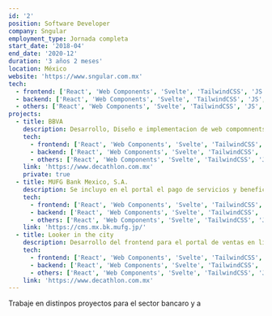 ```yaml
---
id: '2'
position: Software Developer
company: Sngular
employment_type: Jornada completa
start_date: '2018-04'
end_date: '2020-12'
duration: '3 años 2 meses'
location: México
website: 'https://www.sngular.com.mx'
tech:
  - frontend: ['React', 'Web Components', 'Svelte', 'TailwindCSS', 'JS', 'CSS']
  - backend: ['React', 'Web Components', 'Svelte', 'TailwindCSS', 'JS', 'CSS']
  - others: ['React', 'Web Components', 'Svelte', 'TailwindCSS', 'JS', 'CSS']
projects:
  - title: BBVA
    description: Desarrollo, Diseño e implementacion de web compomnents para la banca electronica.
    tech:
      - frontend: ['React', 'Web Components', 'Svelte', 'TailwindCSS', 'JS', 'CSS']
      - backend: ['React', 'Web Components', 'Svelte', 'TailwindCSS', 'JS', 'CSS']
      - others: ['React', 'Web Components', 'Svelte', 'TailwindCSS', 'JS', 'CSS']
    link: 'https://www.decathlon.com.mx'
    private: true
  - title: MUFG Bank Mexico, S.A.
    description: Se incluyo en el portal el pago de servicios y beneficiarios para poder pagar sevicios como telefono, agua, luz e impuestos locales.
    tech:
      - frontend: ['React', 'Web Components', 'Svelte', 'TailwindCSS', 'JS', 'CSS']
      - backend: ['React', 'Web Components', 'Svelte', 'TailwindCSS', 'JS', 'CSS']
      - others: ['React', 'Web Components', 'Svelte', 'TailwindCSS', 'JS', 'CSS']
    link: 'https://cms.mx.bk.mufg.jp/'
  - title: Looker in the city
    description: Desarrollo del frontend para el portal de ventas en línea, integrando componentes reusables con React y Web Components.
    tech:
      - frontend: ['React', 'Web Components', 'Svelte', 'TailwindCSS', 'JS', 'CSS']
      - backend: ['React', 'Web Components', 'Svelte', 'TailwindCSS', 'JS', 'CSS']
      - others: ['React', 'Web Components', 'Svelte', 'TailwindCSS', 'JS', 'CSS']
    link: 'https://www.decathlon.com.mx'
---
```


Trabaje en distinpos proyectos para el sector bancaro y a
